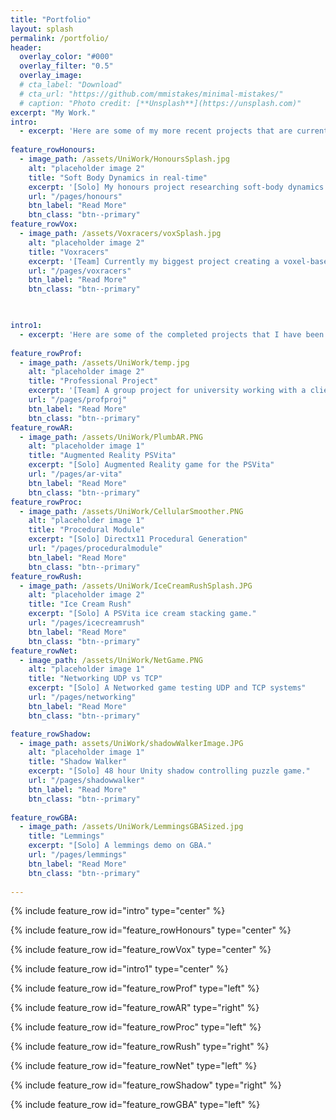 ```yaml
---
title: "Portfolio"
layout: splash
permalink: /portfolio/
header:
  overlay_color: "#000"
  overlay_filter: "0.5"
  overlay_image: 
  # cta_label: "Download"
  # cta_url: "https://github.com/mmistakes/minimal-mistakes/"
  # caption: "Photo credit: [**Unsplash**](https://unsplash.com)"
excerpt: "My Work."
intro: 
  - excerpt: 'Here are some of my more recent projects that are currently being developed.'
  
feature_rowHonours:
  - image_path: /assets/UniWork/HonoursSplash.jpg
    alt: "placeholder image 2"
    title: "Soft Body Dynamics in real-time"
    excerpt: '[Solo] My honours project researching soft-body dynamics.'
    url: "/pages/honours"
    btn_label: "Read More"
    btn_class: "btn--primary"
feature_rowVox:
  - image_path: /assets/Voxracers/voxSplash.jpg
    alt: "placeholder image 2"
    title: "Voxracers"
    excerpt: '[Team] Currently my biggest project creating a voxel-based racing game.'
    url: "/pages/voxracers"
    btn_label: "Read More"
    btn_class: "btn--primary"


    
intro1: 
  - excerpt: 'Here are some of the completed projects that I have been involved in.'
  
feature_rowProf:
  - image_path: /assets/UniWork/temp.jpg
    alt: "placeholder image 2"
    title: "Professional Project"
    excerpt: '[Team] A group project for university working with a client.'
    url: "/pages/profproj"
    btn_label: "Read More"
    btn_class: "btn--primary"
feature_rowAR:
  - image_path: /assets/UniWork/PlumbAR.PNG
    alt: "placeholder image 1"
    title: "Augmented Reality PSVita"
    excerpt: "[Solo] Augmented Reality game for the PSVita"
    url: "/pages/ar-vita"
    btn_label: "Read More"
    btn_class: "btn--primary"
feature_rowProc:
  - image_path: /assets/UniWork/CellularSmoother.PNG
    alt: "placeholder image 1"
    title: "Procedural Module"
    excerpt: "[Solo] Directx11 Procedural Generation"
    url: "/pages/proceduralmodule"
    btn_label: "Read More"
    btn_class: "btn--primary"
feature_rowRush:
  - image_path: /assets/UniWork/IceCreamRushSplash.JPG
    alt: "placeholder image 2"
    title: "Ice Cream Rush"
    excerpt: "[Solo] A PSVita ice cream stacking game."
    url: "/pages/icecreamrush"
    btn_label: "Read More"
    btn_class: "btn--primary"
feature_rowNet:
  - image_path: /assets/UniWork/NetGame.PNG
    alt: "placeholder image 1"
    title: "Networking UDP vs TCP"
    excerpt: "[Solo] A Networked game testing UDP and TCP systems"
    url: "/pages/networking"
    btn_label: "Read More"
    btn_class: "btn--primary"

feature_rowShadow:
  - image_path: assets/UniWork/shadowWalkerImage.JPG
    alt: "placeholder image 1"
    title: "Shadow Walker"
    excerpt: "[Solo] 48 hour Unity shadow controlling puzzle game."
    url: "/pages/shadowwalker"
    btn_label: "Read More"
    btn_class: "btn--primary"
 
feature_rowGBA:
  - image_path: /assets/UniWork/LemmingsGBASized.jpg
    title: "Lemmings"
    excerpt: "[Solo] A lemmings demo on GBA."
    url: "/pages/lemmings"
    btn_label: "Read More"
    btn_class: "btn--primary"
    
---
```


{% include feature_row id="intro" type="center" %}

{% include feature_row id="feature_rowHonours" type="center" %}

{% include feature_row id="feature_rowVox" type="center" %}


{% include feature_row id="intro1" type="center" %}

{% include feature_row id="feature_rowProf" type="left" %}

{% include feature_row id="feature_rowAR" type="right" %}

{% include feature_row id="feature_rowProc" type="left" %}

{% include feature_row id="feature_rowRush" type="right" %}

{% include feature_row id="feature_rowNet" type="left" %}

{% include feature_row id="feature_rowShadow" type="right" %}

{% include feature_row id="feature_rowGBA" type="left" %}
